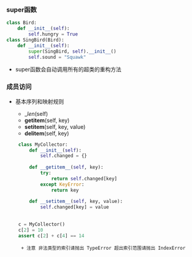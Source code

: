 ### super函数
```python
class Bird:
    def __init__(self):
        self.hungry = True
class SingBird(Bird):
    def __init__(self):
        super(SingBird, self).__init__()
        self.sound = "Squawk"
```
+ super函数会自动调用所有的超类的重构方法

### 成员访问
+ 基本序列和映射规则
    - __len_(self)
    - __getitem__(self, key)
    - __setitem__(self, key, value)
    - __delitem__(self, key)
    
    ```python
     class MyCollector:
         def __init__(self):
             self.changed = {}
     
         def __getitem__(self, key):
             try:
                 return self.changed[key]
             except KeyError:
                 return key
     
         def __setitem__(self, key, value):
             self.changed[key] = value
     
     
     c = MyCollector()
     c[2] = 10
     assert c[2] + c[4] == 14
    ```
        + 注意 非法类型的索引请抛出 TypeError 超出索引范围请抛出 IndexError
